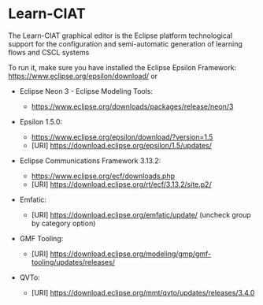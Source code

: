 # Learn-CIAT
The Learn-CIAT graphical editor is the Eclipse platform technological support for the configuration and semi-automatic generation of learning flows and CSCL systems

To run it, make sure you have installed the Eclipse Epsilon Framework: https://www.eclipse.org/epsilon/download/ or

- Eclipse Neon 3 - Eclipse Modeling Tools:</br>
  - https://www.eclipse.org/downloads/packages/release/neon/3 </br>

- Epsilon 1.5.0:</br>
  - https://www.eclipse.org/epsilon/download/?version=1.5 </br> 
  - [URI] https://download.eclipse.org/epsilon/1.5/updates/
  
- Eclipse Communications Framework 3.13.2:</br> 
  - https://www.eclipse.org/ecf/downloads.php </br>
  - [URI] https://download.eclipse.org/rt/ecf/3.13.2/site.p2/
  
- Emfatic: </br>
  - [URI] https://download.eclipse.org/emfatic/update/ (uncheck group by category option)
  
- GMF Tooling: </br>
  - [URI] https://download.eclipse.org/modeling/gmp/gmf-tooling/updates/releases/
  
- QVTo: </br> 
  - [URI] https://download.eclipse.org/mmt/qvto/updates/releases/3.4.0
